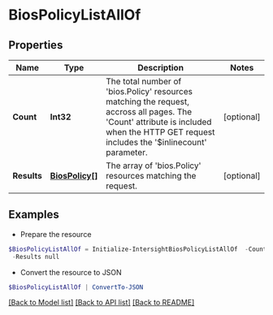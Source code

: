 # BiosPolicyListAllOf
## Properties

Name | Type | Description | Notes
------------ | ------------- | ------------- | -------------
**Count** | **Int32** | The total number of &#39;bios.Policy&#39; resources matching the request, accross all pages. The &#39;Count&#39; attribute is included when the HTTP GET request includes the &#39;$inlinecount&#39; parameter. | [optional] 
**Results** | [**BiosPolicy[]**](BiosPolicy.md) | The array of &#39;bios.Policy&#39; resources matching the request. | [optional] 

## Examples

- Prepare the resource
```powershell
$BiosPolicyListAllOf = Initialize-IntersightBiosPolicyListAllOf  -Count null `
 -Results null
```

- Convert the resource to JSON
```powershell
$BiosPolicyListAllOf | ConvertTo-JSON
```

[[Back to Model list]](../README.md#documentation-for-models) [[Back to API list]](../README.md#documentation-for-api-endpoints) [[Back to README]](../README.md)

